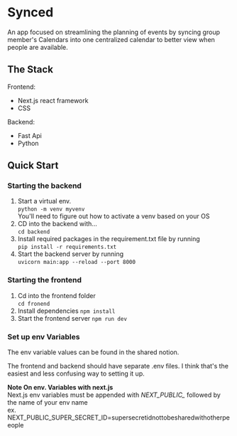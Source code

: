 # Synced

An app focused on streamlining the planning of events by syncing group member's Calendars into one centralized calendar to better view when people are available. 

## The Stack
Frontend:
- Next.js react framework
- CSS

Backend: 
- Fast Api
- Python

## Quick Start

### Starting the backend
1. Start a virtual env. <br>
`python -m venv myvenv` <br>
You'll need to figure out how to activate a venv based on your OS
2. CD into the backend with... <br> `cd backend` 
3. Install required packages in the requirement.txt file by running <br>
`pip install -r requirements.txt`
4. Start the backend server by running <br>
`uvicorn main:app --reload --port 8000`

### Starting the frontend
1. Cd into the frontend folder <br>
`cd fronend`
2. Install dependencies
`npm install`
3. Start the frontend server
`npm run dev`

### Set up env Variables
The env variable values can be found in the shared notion. 

The frontend and backend should have separate .env files. I think that's the easiest and less confusing way to setting it up. 

**Note On env. Variables with next.js** <br>
Next.js env variables must be appended with <em>NEXT_PUBLIC_</em> followed by the name of your env name <br>
ex. NEXT_PUBLIC_SUPER_SECRET_ID=supersecretidnottobesharedwithotherpeeople
